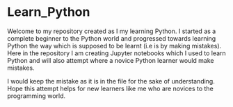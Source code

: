 # Learn_Python

Welcome to my repository created as I my learning Python. I started as a complete beginner to the Python world and progressed towards learning Python the way which is supposed to be learnt (i.e is by making mistakes). Here in the repository I am creating Jupyter notebooks which I used to learn Python and will also attempt where a novice Python learner would make mistakes. 

I would keep the mistake as it is in the file for the sake of understanding. Hope this attempt helps for new learners like me who are novices to the programming world.
